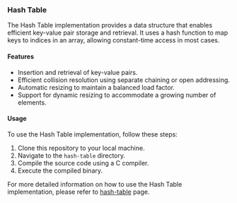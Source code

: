 ### Hash Table
The Hash Table implementation provides a data structure that enables efficient key-value pair storage and retrieval. It uses a hash function to map keys to indices in an array, allowing constant-time access in most cases.

#### Features
- Insertion and retrieval of key-value pairs.
- Efficient collision resolution using separate chaining or open addressing.
- Automatic resizing to maintain a balanced load factor.
- Support for dynamic resizing to accommodate a growing number of elements.

#### Usage
To use the Hash Table implementation, follow these steps:
1. Clone this repository to your local machine.
2. Navigate to the `hash-table` directory.
3. Compile the source code using a C compiler.
4. Execute the compiled binary.

For more detailed information on how to use the Hash Table implementation, please refer to [hash-table](https://www.geeksforgeeks.org/hashing-data-structure/) page.
